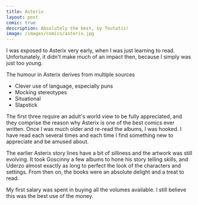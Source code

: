 ```yaml
---
title: Asterix
layout: post
comic: true
description: Absolutely the best, by Toutatis!
image: /images/comics/asterix.jpg
---
```


I was exposed to Asterix very early, when I was just learning to read. Unfortunately, it didn't make much of an impact then, because I simply was just too young.

The humour in Asterix derives from  multiple sources
- Clever use of language, especially puns
- Mocking stereotypes
- Situational
- Slapstick

The first three require an adult's world view to be fully appreciated, and they comprise the reason why Asterix is one of the best comics ever written. Once I was much older and re-read the albums, I was hooked. I have read each several times and each time I find something new to appreciate and be amused about.

The earlier Asterix story lines have a bit of silliness and the artwork was still evolving. It took Goscinny a few albums to hone his story telling skills, and Uderzo almost exactly as long to perfect the look of the characters and settings. From then on, the books were an absolute delight and a treat to read.

My first salary was spent in buying all the volumes available. I still believe this was the best use of the money.

